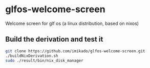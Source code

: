 # glfos-welcome-screen
Welcome screen for glf os (a linux distribution, based on nixos)

## Build the derivation and test it

```bash
git clone https://github.com/imikado/glfos-welcome-screen.git
./buildNixDerivation.sh
sudo ./result/bin/nix_disk_manager
```
